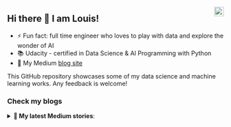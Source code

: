 <a href="https://www.linkedin.com/in/louis-teo-09" target="_blank" rel="nofollow"><img align="right" alt="Louis' Linkdein" width="22px" src="https://cdn.jsdelivr.net/npm/simple-icons@v3/icons/linkedin.svg" /></a>

## Hi there 👋 I am Louis!

- ⚡ Fun fact: full time engineer who loves to play with data and explore the wonder of AI
- 📚 Udacity - certified in Data Science & AI Programming with Python
- 👋 My Medium [blog site](https://louisteo9.medium.com/)

This GitHub repository showcases some of my data science and machine learning works. Any feedback is welcome!

### Check my blogs
<details> 
 <summary><b>📑 My latest Medium stories</b>:</summary>
    <a target="_blank" href="https://github-readme-medium-recent-article.vercel.app/medium/@louisteo9/0"><img src="https://github-readme-medium-recent-article.vercel.app/medium/@louisteo9/0" alt="Recent Article 0"></a>
    <a target="_blank" href="https://github-readme-medium-recent-article.vercel.app/medium/@louisteo9/1"><img src="https://github-readme-medium-recent-article.vercel.app/medium/@louisteo9/1" alt="Recent Article 1"></a>
    <a target="_blank" href="https://github-readme-medium-recent-article.vercel.app/medium/@louisteo9/2"><img src="https://github-readme-medium-recent-article.vercel.app/medium/@louisteo9/2" alt="Recent Article 2"></a>

</details>

<!--
**louisteo9/louisteo9** is a ✨ _special_ ✨ repository because its `README.md` (this file) appears on your GitHub profile.

Here are some ideas to get you started:

- 🔭 I’m currently working on ...
- 🌱 I’m currently learning ...
- 👯 I’m looking to collaborate on ...
- 🤔 I’m looking for help with ...
- 💬 Ask me about ...
- 📫 How to reach me: ...
- 😄 Pronouns: ...
- ⚡ Fun fact: ...
-->
